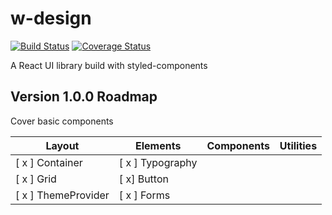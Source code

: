 # w-design

[![Build Status](https://travis-ci.org/we-mak/w-design.svg?branch=master)](https://travis-ci.org/we-mak/w-design)
[![Coverage Status](https://coveralls.io/repos/github/we-mak/w-design/badge.svg)](https://coveralls.io/github/we-mak/w-design)

A React UI library build with styled-components

## Version 1.0.0 Roadmap

Cover basic components

| Layout              | Elements         | Components | Utilities |
| ------------------- | ---------------- | ---------- | --------- |
| [ x ] Container     | [ x ] Typography |
| [ x ] Grid          | [ x] Button      |
| [ x ] ThemeProvider | [ x ] Forms      |
